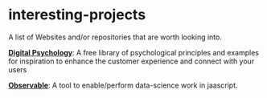 # interesting-projects
A list of Websites and/or repositories that are worth looking into.



**[Digital Psychology](https://digitalpsychology.io/)**: A free library of psychological principles and examples for inspiration to enhance the customer experience and connect with your users

**[Observable](https://observablehq.com/)**: A tool to enable/perform data-science work in jaascript.
